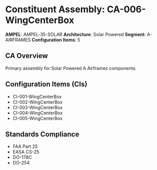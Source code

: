 # Constituent Assembly: CA-006-WingCenterBox

**AMPEL**: AMPEL-35-SOLAR
**Architecture**: Solar Powered
**Segment**: A-AIRFRAMES
**Configuration Items**: 5

## CA Overview
Primary assembly for Solar Powered A Airframes components.

## Configuration Items (CIs)
- CI-001-WingCenterBox
- CI-002-WingCenterBox
- CI-003-WingCenterBox
- CI-004-WingCenterBox
- CI-005-WingCenterBox

## Standards Compliance
- FAA Part 25
- EASA CS-25
- DO-178C
- DO-254
